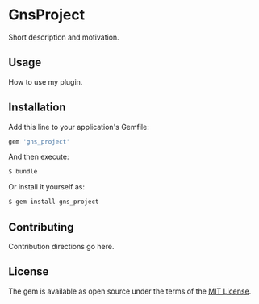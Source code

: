 # GnsProject
Short description and motivation.

## Usage
How to use my plugin.

## Installation
Add this line to your application's Gemfile:

```ruby
gem 'gns_project'
```

And then execute:
```bash
$ bundle
```

Or install it yourself as:
```bash
$ gem install gns_project
```

## Contributing
Contribution directions go here.

## License
The gem is available as open source under the terms of the [MIT License](https://opensource.org/licenses/MIT).
